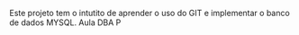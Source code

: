 Este projeto tem o intutito de aprender o uso do GIT e implementar o banco de dados MYSQL.
Aula DBA P
